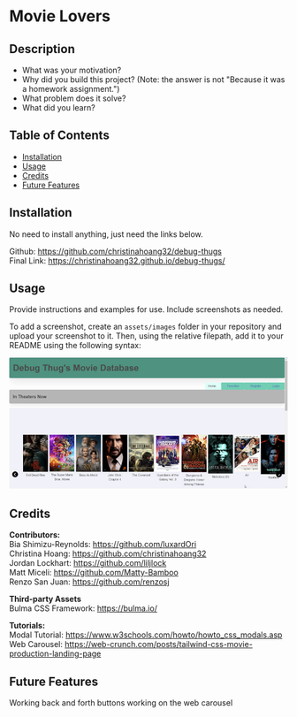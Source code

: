 # Movie Lovers

## Description

- What was your motivation?
- Why did you build this project? (Note: the answer is not "Because it was a homework assignment.")
- What problem does it solve?
- What did you learn?

## Table of Contents

- [Installation](#installation)
- [Usage](#usage)
- [Credits](#credits)
- [Future Features](#future-features)

## Installation

No need to install anything, just need the links below.

Github: https://github.com/christinahoang32/debug-thugs  
Final Link: https://christinahoang32.github.io/debug-thugs/  

## Usage

Provide instructions and examples for use. Include screenshots as needed.

To add a screenshot, create an `assets/images` folder in your repository and upload your screenshot to it. Then, using the relative filepath, add it to your README using the following syntax:

![alt text](assets/images/mainPage.jpg)

## Credits

**Contributors:**  
Bia Shimizu-Reynolds: https://github.com/luxardOri  
Christina Hoang: https://github.com/christinahoang32  
Jordan Lockhart: https://github.com/liljlock  
Matt Miceli: https://github.com/Matty-Bamboo  
Renzo San Juan: https://github.com/renzosj  

**Third-party Assets**  
Bulma CSS Framework: https://bulma.io/  

**Tutorials:**  
Modal Tutorial: https://www.w3schools.com/howto/howto_css_modals.asp  
Web Carousel: https://web-crunch.com/posts/tailwind-css-movie-production-landing-page  


## Future Features

Working back and forth buttons working on the web carousel